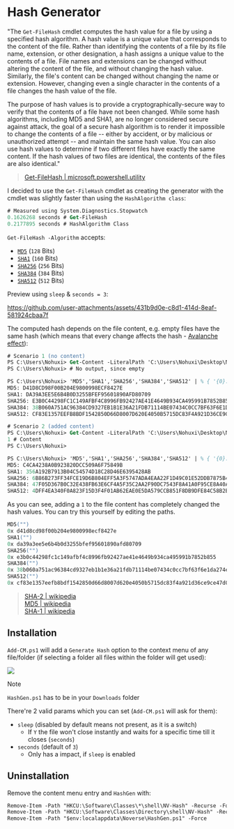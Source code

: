 # Hash Generator

"The `Get-FileHash` cmdlet computes the hash value for a file by using a specified hash algorithm. A hash value is a unique value that corresponds to the content of the file. Rather than identifying the contents of a file by its file name, extension, or other designation, a hash assigns a unique value to the contents of a file. File names and extensions can be changed without altering the content of the file, and without changing the hash value. Similarly, the file's content can be changed without changing the name or extension. However, changing even a single character in the contents of a file changes the hash value of the file.

The purpose of hash values is to provide a cryptographically-secure way to verify that the contents of a file have not been changed. While some hash algorithms, including MD5 and SHA1, are no longer considered secure against attack, the goal of a secure hash algorithm is to render it impossible to change the contents of a file -- either by accident, or by malicious or unauthorized attempt -- and maintain the same hash value. You can also use hash values to determine if two different files have exactly the same content. If the hash values of two files are identical, the contents of the files are also identical."
> [Get-FileHash | microsoft.powershell.utility](https://learn.microsoft.com/en-us/powershell/module/microsoft.powershell.utility/get-filehash?view=powershell-7.5)

I decided to use the `Get-FileHash` cmdlet as creating the generator with the cmdlet was slightly faster than using the `HashAlgorithm class`:
```ps
# Measured using System.Diagnostics.Stopwatch
0.1626268 seconds # Get-FileHash
0.2177895 seconds # HashAlgorithm Class
```
`Get-FileHash -Algorithm` accepts:
- [`MD5`](https://learn.microsoft.com/en-us/dotnet/api/system.security.cryptography.md5?view=net-9.0) (`128` Bits)
- [`SHA1`](https://learn.microsoft.com/en-us/dotnet/api/system.security.cryptography.sha1?view=net-9.0) (`160` Bits)
- [`SHA256`](https://learn.microsoft.com/en-us/dotnet/api/system.security.cryptography.sha256?view=net-9.0) (`256` Bits)
- [`SHA384`](https://learn.microsoft.com/en-us/dotnet/api/system.security.cryptography.sha384?view=net-9.0) (`384` Bits)
- [`SHA512`](https://learn.microsoft.com/en-us/dotnet/api/system.security.cryptography.sha512?view=net-9.0) (`512` Bits)

Preview using `sleep` & `seconds = 3`:

https://github.com/user-attachments/assets/431b9d0e-c8d1-414d-8eaf-581924cbaa7f

The computed hash depends on the file content, e.g. empty files have the same hash (which means that every change affects the hash - [Avalanche effect](https://en.wikipedia.org/wiki/Avalanche_effect)):
```ps
# Scenario 1 (no content)
PS C:\Users\Nohuxi> Get-Content -LiteralPath 'C:\Users\Nohuxi\Desktop\Noverse0.txt' -Raw
PS C:\Users\Nohuxi> # No output, since empty

PS C:\Users\Nohuxi> 'MD5','SHA1','SHA256','SHA384','SHA512' | % { '{0}: {1}' -f $_,(Get-FileHash -LiteralPath 'C:\Users\Nohuxi\Desktop\Noverse0.txt' -Algorithm $_).Hash }
MD5: D41D8CD98F00B204E9800998ECF8427E
SHA1: DA39A3EE5E6B4B0D3255BFEF95601890AFD80709
SHA256: E3B0C44298FC1C149AFBF4C8996FB92427AE41E4649B934CA495991B7852B855
SHA384: 38B060A751AC96384CD9327EB1B1E36A21FDB71114BE07434C0CC7BF63F6E1DA274EDEBFE76F65FBD51AD2F14898B95B
SHA512: CF83E1357EEFB8BDF1542850D66D8007D620E4050B5715DC83F4A921D36CE9CE47D0D13C5D85F2B0FF8318D2877EEC2F63B931BD47417A81A538327AF927DA3E

# Scenario 2 (added content)
PS C:\Users\Nohuxi> Get-Content -LiteralPath 'C:\Users\Nohuxi\Desktop\Noverse1.txt' -Raw
1 # Content
PS C:\Users\Nohuxi>

PS C:\Users\Nohuxi> 'MD5','SHA1','SHA256','SHA384','SHA512' | % { '{0}: {1}' -f $_,(Get-FileHash -LiteralPath 'C:\Users\Nohuxi\Desktop\Noverse1.txt' -Algorithm $_).Hash }
MD5: C4CA4238A0B923820DCC509A6F75849B
SHA1: 356A192B7913B04C54574D18C28D46E6395428AB
SHA256: 6B86B273FF34FCE19D6B804EFF5A3F5747ADA4EAA22F1D49C01E52DDB7875B4B
SHA384: 47F05D367B0C32E438FB63E6CF4A5F35C2AA2F90DC7543F8A41A0F95CE8A40A313AB5CF36134A2068C4C969CB50DB776
SHA512: 4DFF4EA340F0A823F15D3F4F01AB62EAE0E5DA579CCB851F8DB9DFE84C58B2B37B89903A740E1EE172DA793A6E79D560E5F7F9BD058A12A280433ED6FA46510A
```
As you can see, adding a `1` to the file content has completely changed the hash values. You can try this yourself by editing the paths.

```ps
MD5("") 
0x d41d8cd98f00b204e9800998ecf8427e
SHA1("")
0x da39a3ee5e6b4b0d3255bfef95601890afd80709
SHA256("")
0x e3b0c44298fc1c149afbf4c8996fb92427ae41e4649b934ca495991b7852b855
SHA384("")
0x 38b060a751ac96384cd9327eb1b1e36a21fdb71114be07434c0cc7bf63f6e1da274edebfe76f65fbd51ad2f14898b95b
SHA512("")
0x cf83e1357eefb8bdf1542850d66d8007d620e4050b5715dc83f4a921d36ce9ce47d0d13c5d85f2b0ff8318d2877eec2f63b931bd47417a81a538327af927da3e
```
> [SHA-2 | wikipedia](https://en.wikipedia.org/wiki/SHA-2#Test_vectors)  
> [MD5 | wikipedia](https://en.wikipedia.org/wiki/MD5#MD5_hashes)  
> [SHA-1 | wikipedia](https://en.wikipedia.org/wiki/SHA-1#Example_hashes)

## Installation

`Add-CM.ps1` will add a `Generate Hash` option to the context menu of any file/folder (if selecting a folder all files within the folder will get used):

![](https://github.com/5Noxi/HashGen/blob/main/cm.png?raw=true)

> [!NOTE]
> `HashGen.ps1` has to be in your `Downloads` folder

There're 2 valid params which you can set (`Add-CM.ps1` will ask for them):
- `sleep` (disabled by default means not present, as it is a switch)
  - If `Y` the file won't close instantly and waits for a specific time till it closes (`seconds`)
- `seconds` (default of `3`)
  - Only has a impact, if `sleep` is enabled

## Uninstallation

Remove the content menu entry and `HashGen` with:
```ps
Remove-Item -Path "HKCU:\Software\Classes\*\shell\NV-Hash" -Recurse -Force
Remove-Item -Path "HKCU:\Software\Classes\Directory\shell\NV-Hash" -Recurse -Force
Remove-Item -Path "$env:localappdata\Noverse\HashGen.ps1" -Force
```
